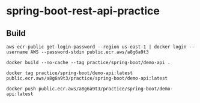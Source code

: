 # spring-boot-rest-api-practice

## Build 

```shell
aws ecr-public get-login-password --region us-east-1 | docker login --username AWS --password-stdin public.ecr.aws/a8g6a9t3
```

```shell
docker build --no-cache --tag practice/spring-boot/demo-api .
```

```shell
docker tag practice/spring-boot/demo-api:latest public.ecr.aws/a8g6a9t3/practice/spring-boot/demo-api:latest
```

```shell
docker push public.ecr.aws/a8g6a9t3/practice/spring-boot/demo-api:latest
```
